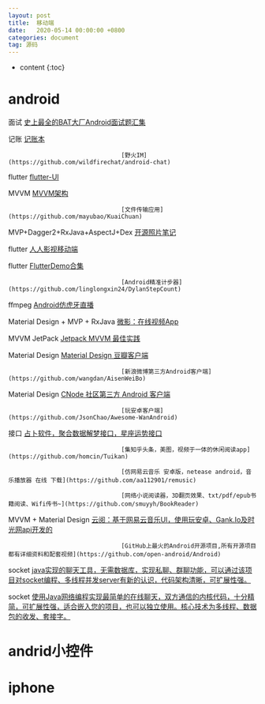 ```yaml
---
layout: post
title:  移动端
date:   2020-05-14 00:00:00 +0800
categories: document
tag: 源码
---
```


* content
{:toc}


android			
====================================
面试   								[史上最全的BAT大厂Android面试题汇集](https://github.com/AweiLoveAndroid/CommonDevKnowledge)

记账   								[记账本](https://github.com/coderpage/Mine)

									[野火IM](https://github.com/wildfirechat/android-chat)

flutter   							[flutter-UI](https://github.com/mitesh77/Best-Flutter-UI-Templates)

MVVM   								[MVVM架构](https://github.com/goldze/MVVMHabit)

									[文件传输应用](https://github.com/mayubao/KuaiChuan)

MVP+Dagger2+RxJava+AspectJ+Dex   	[开源照片笔记](https://github.com/yydcdut/PhotoNoter)

flutter   							[人人影视移动端](https://github.com/popeyelau/Flutter_YYeTs)

flutter   							[FlutterDemo合集](https://github.com/OpenFlutter/Flutter-Notebook)

									[Android精准计步器](https://github.com/linglongxin24/DylanStepCount)

ffmpeg   							[Android仿虎牙直播](https://github.com/gkj17/ZQPlayer)

Material Design + MVP + RxJava   	[微影：在线视频App](https://github.com/GeekGhost/Ghost)

MVVM JetPack   						[Jetpack MVVM  最佳实践](https://github.com/KunMinX/Jetpack-MVVM-Best-Practice)

Material Design    					[Material Design 豆瓣客户端](https://github.com/zhanghai/Douya)

									[新浪微博第三方Android客户端](https://github.com/wangdan/AisenWeiBo)

Material Design   					[CNode 社区第三方 Android 客户端](https://github.com/TakWolf/CNode-Material-Design)

									[玩安卓客户端](https://github.com/JsonChao/Awesome-WanAndroid)

接口   								[占卜软件，聚合数据解梦接口，星座运势接口](https://github.com/TracyYing1993/Divination)

									[集知乎头条，美图，视频于一体的休闲阅读app](https://github.com/homcin/Tuikan)

									[仿网易云音乐 安卓版，netease android，音乐播放器 在线 下载](https://github.com/aa112901/remusic)

									[网络小说阅读器，3D翻页效果、txt/pdf/epub书籍阅读、Wifi传书~](https://github.com/smuyyh/BookReader)

MVVM +  Material Design   			[云阅：基于网易云音乐UI，使用玩安卓、Gank.Io及时光网api开发的](https://github.com/youlookwhat/CloudReader)

									[GitHub上最火的Android开源项目,所有开源项目都有详细资料和配套视频](https://github.com/open-android/Android)

socket   							[java实现的聊天工具，无需数据库，实现私聊、群聊功能，可以通过该项目对socket编程、多线程并发server有新的认识，代码架构清晰，可扩展性强。](https://github.com/richieli/ICQ)

socket   							[使用Java网络编程实现最简单的在线聊天，双方通信的内核代码，十分精简，可扩展性强，适合嵌入您的项目，也可以独立使用。核心技术为多线程、数据包的收发、套接字。](https://github.com/MarsOu1998/LiveChat-CoreCode)

   





andrid小控件			
====================================



iphone			
====================================
